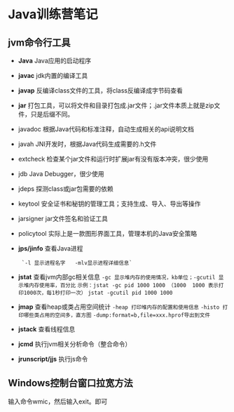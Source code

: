 # Java训练营笔记
## jvm命令行工具
- **Java**  Java应用的启动程序
- **javac** jdk内置的编译工具
- **javap** 反编译class文件的工具，将class反编译成字节码查看
- **jar** 打包工具，可以将文件和目录打包成.jar文件；.jar文件本质上就是zip文件，只是后缀不同。
- javadoc 根据Java代码和标准注释，自动生成相关的api说明文档
- javah JNI开发时，根据Java代码生成需要的.h文件
- extcheck  检查某个jar文件和运行时扩展jar有没有版本冲突，很少使用
- jdb Java Debugger，很少使用
- jdeps 探测class或jar包需要的依赖
- keytool 安全证书和秘钥的管理工具；支持生成、导入、导出等操作
- jarsigner jar文件签名和验证工具
- policytool  实际上是一款图形界面工具，管理本机的Java安全策略

- **jps/jinfo** 查看Java进程
       
       `-l 显示进程名字   -mlv显示进程详细信息`
- **jstat** 查看jvm内部gc相关信息
       `-gc 显示堆内存的使用情况，kb单位；-gcutil 显示堆内存使用率，百分比`
       `示例：jstat -gc pid 1000 1000 （1000  1000 表示打印1000次，每1秒打印一次）`
       `jstat -gcutil pid 1000 1000`
- **jmap**  查看heap或类占用空间统计
      `-heap 打印堆内存的配置和使用信息`
      `-histo 打印哪些类占用的空间多，直方图`
      `-dump:format=b,file=xxx.hprof导出到文件`
- **jstack**  查看线程信息
- **jcmd**  执行jvm相关分析命令（整合命令）
- **jrunscript/jjs**  执行js命令



## Windows控制台窗口拉宽方法
输入命令wmic，然后输入exit。即可
